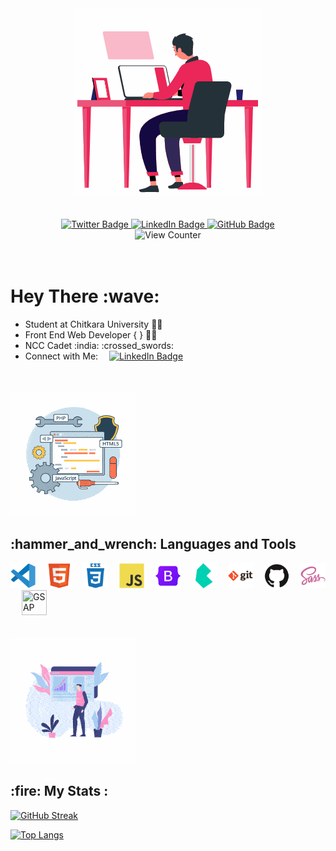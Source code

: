 <div align="center">
  <img src="lottie-animation\animation_300_l0c7wry8.gif">
</div>
<br>
<br>
<div id="badges" align="center">
  <a href="https://twitter.com/KartikVr_">
    <img src="https://img.shields.io/badge/Twitter-rgb(234,93,129)?style=for-the-badge&logo=twitter&logoColor=white" alt="Twitter Badge"/>
  </a>
  <a href="https://www.linkedin.com/in/kartikvr/">
    <img src="https://img.shields.io/badge/LinkedIn-rgb(235,%2039,%2088)?style=for-the-badge&logo=linkedin" alt="LinkedIn Badge"/>
  </a>
  <a href="https://github.com/KartikVerma0">
    <img src="https://img.shields.io/badge/GitHub-rgb(234,93,129)?style=for-the-badge&logo=github&logoColor=white" alt="GitHub Badge"/>
  </a>
  <br>
  <img src="https://komarev.com/ghpvc/?username=KartikVerma0&style=for-the-badge&color=ea5d81" alt="View Counter"/>
</div>
<br>
<br>
<span>
  <h1>Hey There :wave:</h1>
  <ul>
    <li>Student at Chitkara University 🧑‍🎓
    <li>Front End Web Developer { }  👨‍💻
    <li>NCC Cadet :india: :crossed_swords:
    <li>Connect with Me: &emsp;<a href="https://www.linkedin.com/in/kartikvr/"><img src="https://img.shields.io/badge/LinkedIn-blue?style=for-the-badge&logo=linkedin" alt="LinkedIn Badge"/></a>
  </ul>
</span>
<br><br>
<div>
  <img src="lottie-animation\animation_200_l0cc5n6c.gif">
</div>
<h2>:hammer_and_wrench: Languages and Tools</h2>
<div>
  <img src="https://github.com/devicons/devicon/blob/master/icons/vscode/vscode-original.svg" title="VS Code" alt="VS Code" width="40" height="40"/>&emsp;
  <img src="https://github.com/devicons/devicon/blob/master/icons/html5/html5-original.svg" title="HTML5" alt="HTML" width="40" height="40"/>&emsp;
  <img src="https://github.com/devicons/devicon/blob/master/icons/css3/css3-plain-wordmark.svg"  title="CSS3" alt="CSS" width="40" height="40"/>&emsp;
  <img src="https://github.com/devicons/devicon/blob/master/icons/javascript/javascript-original.svg" title="JavaScript" alt="JavaScript" width="40" height="40"/>&emsp;
  <img src="https://github.com/devicons/devicon/blob/master/icons/bootstrap/bootstrap-original.svg" title="BootStrap" **alt="BootStrap" width="40" height="40"/>&emsp;
  <img src="https://github.com/devicons/devicon/blob/master/icons/bulma/bulma-plain.svg" title="Bulma" **alt="Bulma" width="40" height="40"/>&emsp;
  <img src="https://github.com/devicons/devicon/blob/master/icons/git/git-original-wordmark.svg" title="Git" **alt="Git" width="40" height="40"/>&emsp;
  <img src="https://github.com/devicons/devicon/blob/master/icons/github/github-original.svg" title="GitHub" **alt="GitHub" width="40" height="40"/>&emsp;
  <img src="https://github.com/devicons/devicon/blob/master/icons/sass/sass-original.svg" title="SCSS" **alt="SCSS" width="40" height="40"/>&emsp;
  <img src="https://greensock.com/uploads/monthly_2020_03/tweenmax.png.cf27916e926fbb328ff214f66b4c8429.png" title="GSAP" **alt="GSAP" width="40" height="40"/>&emsp;
</div>
<br><br>
<div>
  <img src="lottie-animation\animation_200_l0ccl9y4.gif">
</div>
<h2>:fire: My Stats :</h2>


[![GitHub Streak](https://github-readme-streak-stats.herokuapp.com?user=KartikVerma0&theme=blood&date_format=j%20M%5B%20Y%5D&fire=DD5252)](https://git.io/streak-stats)

[![Top Langs](https://github-readme-stats.vercel.app/api/top-langs/?username=KartikVerma0&theme=moltack&layout=compact)](https://github.com/anuraghazra/github-readme-stats)
